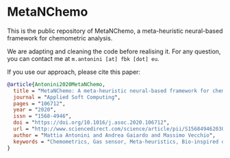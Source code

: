 # MetaNChemo
This is the public repository of MetaNChemo, a meta-heuristic neural-based framework for chemometric analysis.

We are adapting and cleaning the code before realising it. For any question, you can contact me at `m.antonini [at] fbk [dot] eu`.

If you use our approach, please cite this paper:

```bibtex
@article{Antonini2020MetaNChemo,
  title = "MetaNChemo: A meta-heuristic neural-based framework for chemometric analysis",
  journal = "Applied Soft Computing",
  pages = "106712",
  year = "2020",
  issn = "1568-4946",
  doi = "https://doi.org/10.1016/j.asoc.2020.106712",
  url = "http://www.sciencedirect.com/science/article/pii/S1568494620306505",
  author = "Mattia Antonini and Andrea Gaiardo and Massimo Vecchio",
  keywords = "Chemometrics, Gas sensor, Meta-heuristics, Bio-inspired optimization, Data-set, Cyber-physical system"
}
```
